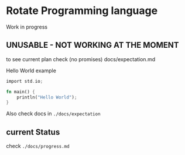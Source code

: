 # Rotate Programming language

 Work in progress 
 
 ## UNUSABLE -  NOT WORKING AT THE MOMENT
 
 to see current plan check (no promises) docs/expectation.md


 Hello World example
 ```rust
 import std.io;
 
 fn main() {
     println("Hello World");
 }
 ```
 Also check docs in `./docs/expectation` 

## current Status
check `./docs/progress.md`

